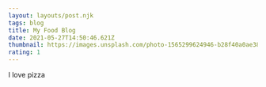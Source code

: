 ```yaml
---
layout: layouts/post.njk
tags: blog
title: My Food Blog
date: 2021-05-27T14:50:46.621Z
thumbnail: https://images.unsplash.com/photo-1565299624946-b28f40a0ae38?ixid=MnwxMjA3fDB8MHxwaG90by1wYWdlfHx8fGVufDB8fHx8&ixlib=rb-1.2.1&auto=format&fit=crop&w=714&q=80
rating: 1
---
```


I love pizza